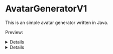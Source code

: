 # AvatarGeneratorV1
This is an simple avatar generator written in Java.

Preview:
<details>

![183114013-7517b3c5-d6cd-41be-b2e9-c71cc8630b17](https://user-images.githubusercontent.com/86013642/183114695-8290494f-2127-47b6-aa3f-cbce088b2ac8.jpg)
![183114060-4f89b192-d5fd-4fe1-81ce-8e6d9316ea07](https://user-images.githubusercontent.com/86013642/183114712-099d8259-5d96-4edb-9305-9a8ae52268d1.jpg)
![183114087-fca14184-5937-43cf-b82e-86f13d45db84](https://user-images.githubusercontent.com/86013642/183114745-d922e87d-df4d-4896-a301-644aee9c0b30.jpg)
![183114103-fd83d1e6-8e5d-4f7d-99ac-72215b68c397](https://user-images.githubusercontent.com/86013642/183114760-ab523fba-6c78-45f0-a650-9b68b0f32248.jpg)
![183114112-f063267d-802a-4a40-b3bd-5c2efa80eaea](https://user-images.githubusercontent.com/86013642/183114776-1a1b4e2c-a9b6-4957-b4d6-12096cdcadc8.jpg)

</details>

<details> 

![gif](https://user-images.githubusercontent.com/86013642/183114269-78bd5bcc-c6b3-4791-a767-0aa2b6c7b230.gif)

</details> 

